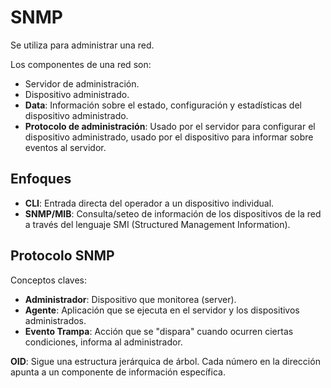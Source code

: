 # SNMP

Se utiliza para administrar una red.

Los componentes de una red son:

- Servidor de administración.
- Dispositivo administrado.
- **Data**: Información sobre el estado, configuración y estadísticas del
  dispositivo administrado.
- **Protocolo de administración**: Usado por el servidor para configurar el
  dispositivo administrado, usado por el dispositivo para informar sobre eventos
  al servidor.

## Enfoques

- **CLI**: Entrada directa del operador a un dispositivo individual.
- **SNMP/MIB**: Consulta/seteo de información de los dispositivos de la red a
  través del lenguaje SMI (Structured Management Information).

## Protocolo SNMP

Conceptos claves:

- **Administrador**: Dispositivo que monitorea (server).
- **Agente**: Aplicación que se ejecuta en el servidor y los dispositivos
  administrados.
- **Evento Trampa**: Acción que se "dispara" cuando ocurren ciertas condiciones,
  informa al administrador.

**OID**: Sigue una estructura jerárquica de árbol. Cada número en la dirección
apunta a un componente de información específica.
